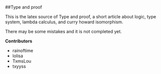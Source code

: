 

##Type and proof

This is the latex source of Type and proof, a short article about logic, type system, lambda calculus, and curry howard isomorphism.

There may be some mistakes and it is not completed yet. 


**Contributors**

- rainoftime 
- lolisa
- TxmsLou 
- txyyss


